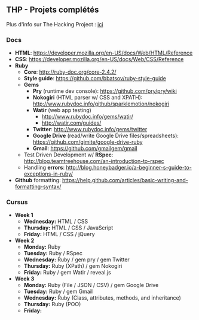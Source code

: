## THP - Projets complétés

Plus d'info sur The Hacking Project : [ici](http://www.thehackingproject.org/)

### Docs

- **HTML**: https://developer.mozilla.org/en-US/docs/Web/HTML/Reference
- **CSS**: https://developer.mozilla.org/en-US/docs/Web/CSS/Reference
- **Ruby**
  - **Core**: http://ruby-doc.org/core-2.4.2/
  - **Style guide**: https://github.com/bbatsov/ruby-style-guide
  - **Gems**
    - **Pry** (runtime dev console): https://github.com/pry/pry/wiki
    - **Nokogiri** (HTML parser w/ CSS and XPATH): http://www.rubydoc.info/github/sparklemotion/nokogiri
    - **Watir** (web app testing)
      - http://www.rubydoc.info/gems/watir/
      - http://watir.com/guides/
    - **Twitter**: http://www.rubydoc.info/gems/twitter
    - **Google Drive** (read/write Google Drive files/spreadsheets): https://github.com/gimite/google-drive-ruby
    - **Gmail**: https://github.com/gmailgem/gmail
  - Test Driven Development w/ **RSpec**: http://blog.teamtreehouse.com/an-introduction-to-rspec
  - Handling **errors**: http://blog.honeybadger.io/a-beginner-s-guide-to-exceptions-in-ruby/
- **Github** formatting: https://help.github.com/articles/basic-writing-and-formatting-syntax/

### Cursus

- **Week 1**
  - **Wednesday:** HTML / CSS
  - **Thursday:** HTML / CSS / JavaScript
  - **Friday:** HTML / CSS / jQuery
- **Week 2**
  - **Monday:** Ruby
  - **Tuesday:** Ruby / RSpec
  - **Wednesday:** Ruby / gem pry / gem Twitter
  - **Thursday:** Ruby (XPath) / gem Nokogiri
  - **Friday:** Ruby / gem Watir / reveal.js
- **Week 3**
  - **Monday:** Ruby (File / JSON / CSV) / gem Google Drive
  - **Tuesday:** Ruby / gem Gmail
  - **Wednesday:** Ruby (Class, attributes, methods, and inheritance)
  - **Thursday:** Ruby (POO)
  - **Friday:** 
